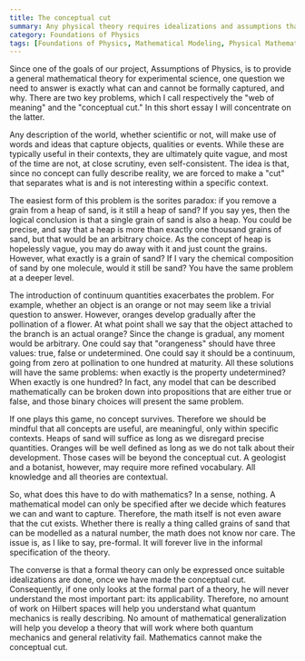 ```yaml
---
title: The conceptual cut
summary: Any physical theory requires idealizations and assumptions that are hidden in the math
category: Foundations of Physics
tags: [Foundations of Physics, Mathematical Modeling, Physical Mathematics]
---
```


Since one of the goals of our project, Assumptions of Physics, is to provide a general mathematical theory for experimental science, one question we need to answer is exactly what can and cannot be formally captured, and why. There are two key problems, which I call respectively the "web of meaning" and the "conceptual cut." In this short essay I will concentrate on the latter.

Any description of the world, whether scientific or not, will make use of words and ideas that capture objects, qualities or events. While these are typically useful in their contexts, they are ultimately quite vague, and most of the time are not, at close scrutiny, even self-consistent. The idea is that, since no concept can fully describe reality, we are forced to make a "cut" that separates what is and is not interesting within a specific context.

The easiest form of this problem is the sorites paradox: if you remove a grain from a heap of sand, is it still a heap of sand? If you say yes, then the logical conclusion is that a single grain of sand is also a heap. You could be precise, and say that a heap is more than exactly one thousand grains of sand, but that would be an arbitrary choice. As the concept of heap is hopelessly vague, you may do away with it and just count the grains. However, what exactly is a grain of sand? If I vary the chemical composition of sand by one molecule, would it still be sand? You have the same problem at a deeper level.

The introduction of continuum quantities exacerbates the problem. For example, whether an object is an orange or not may seem like a trivial question to answer. However, oranges develop gradually after the pollination of a flower. At what point shall we say that the object attached to the branch is an actual orange? Since the change is gradual, any moment would be arbitrary. One could say that "orangeness" should have three values: true, false or undetermined. One could say it should be a continuum, going from zero at pollination to one hundred at maturity. All these solutions will have the same problems: when exactly is the property undetermined? When exactly is one hundred? In fact, any model that can be described mathematically can be broken down into propositions that are either true or false, and those binary choices will present the same problem.

If one plays this game, no concept survives. Therefore we should be mindful that all concepts are useful, are meaningful, only within specific contexts. Heaps of sand will suffice as long as we disregard precise quantities. Oranges will be well defined as long as we do not talk about their development. Those cases will be beyond the conceptual cut. A geologist and a botanist, however, may require more refined vocabulary. All knowledge and all theories are contextual.

So, what does this have to do with mathematics? In a sense, nothing. A mathematical model can only be specified after we decide which features we can and want to capture. Therefore, the math itself is not even aware that the cut exists. Whether there is really a thing called grains of sand that can be modelled as a natural number, the math does not know nor care. The issue is, as I like to say, pre-formal. It will forever live in the informal specification of the theory.

The converse is that a formal theory can only be expressed once suitable idealizations are done, once we have made the conceptual cut. Consequently, if one only looks at the formal part of a theory, he will never understand the most important part: its applicability. Therefore, no amount of work on Hilbert spaces will help you understand what quantum mechanics is really describing. No amount of mathematical generalization will help you develop a theory that will work where both quantum mechanics and general relativity fail. Mathematics cannot make the conceptual cut.

